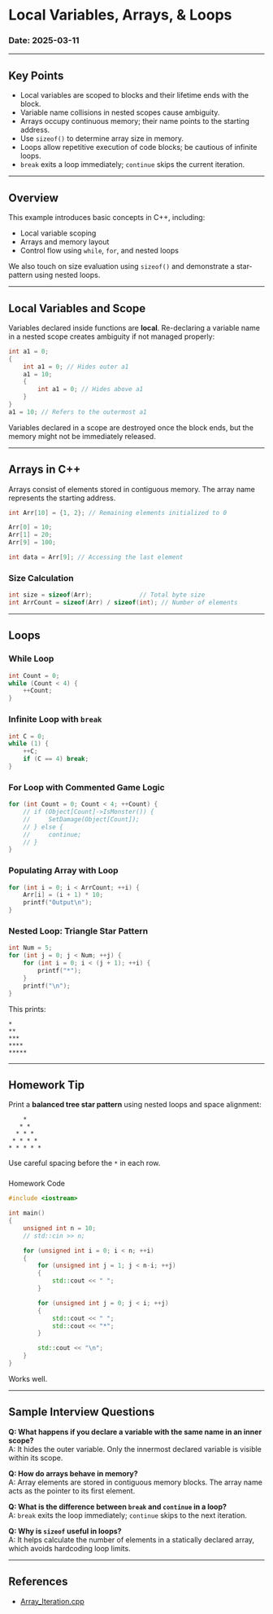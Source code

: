 ﻿# Local Variables, Arrays, & Loops 

### Date: 2025-03-11

---

## Key Points

- Local variables are scoped to blocks and their lifetime ends with the block.
- Variable name collisions in nested scopes cause ambiguity.
- Arrays occupy continuous memory; their name points to the starting address.
- Use `sizeof()` to determine array size in memory.
- Loops allow repetitive execution of code blocks; be cautious of infinite loops.
- `break` exits a loop immediately; `continue` skips the current iteration.

---

## Overview

This example introduces basic concepts in C++, including:
- Local variable scoping
- Arrays and memory layout
- Control flow using `while`, `for`, and nested loops

We also touch on size evaluation using `sizeof()` and demonstrate a star-pattern using nested loops.

---

## Local Variables and Scope

Variables declared inside functions are **local**. Re-declaring a variable name in a nested scope creates ambiguity if not managed properly:

```cpp
int a1 = 0;
{
    int a1 = 0; // Hides outer a1
    a1 = 10;
    {
        int a1 = 0; // Hides above a1
    }
}
a1 = 10; // Refers to the outermost a1
```

Variables declared in a scope are destroyed once the block ends, but the memory might not be immediately released.

---

## Arrays in C++

Arrays consist of elements stored in contiguous memory. The array name represents the starting address.

```cpp
int Arr[10] = {1, 2}; // Remaining elements initialized to 0

Arr[0] = 10;
Arr[1] = 20;
Arr[9] = 100;

int data = Arr[9]; // Accessing the last element
```

### Size Calculation
```cpp
int size = sizeof(Arr);             // Total byte size
int ArrCount = sizeof(Arr) / sizeof(int); // Number of elements
```

---

## Loops

### While Loop
```cpp
int Count = 0;
while (Count < 4) {
    ++Count;
}
```

### Infinite Loop with `break`
```cpp
int C = 0;
while (1) {
    ++C;
    if (C == 4) break;
}
```

### For Loop with Commented Game Logic
```cpp
for (int Count = 0; Count < 4; ++Count) {
    // if (Object[Count]->IsMonster()) {
    //     SetDamage(Object[Count]);
    // } else {
    //     continue;
    // }
}
```

### Populating Array with Loop
```cpp
for (int i = 0; i < ArrCount; ++i) {
    Arr[i] = (i + 1) * 10;
    printf("Output\n");
}
```

### Nested Loop: Triangle Star Pattern
```cpp
int Num = 5;
for (int j = 0; j < Num; ++j) {
    for (int i = 0; i < (j + 1); ++i) {
        printf("*");
    }
    printf("\n");
}
```
This prints:
```
*
**
***
****
*****
```

---

## Homework Tip

Print a **balanced tree star pattern** using nested loops and space alignment:
```
    *
   * *
  * * *
 * * * *
* * * * *
```
Use careful spacing before the `*` in each row.

### 
Homework Code 
```cpp
#include <iostream>

int main()
{
    unsigned int n = 10; 
    // std::cin >> n; 

    for (unsigned int i = 0; i < n; ++i)
    {
		for (unsigned int j = 1; j < n-i; ++j)
		{
            std::cout << " ";  
		}

        for (unsigned int j = 0; j < i; ++j)
        {
			std::cout << " ";
			std::cout << "*";
        }

		std::cout << "\n";
    }
}
```

Works well. 

---

## Sample Interview Questions

**Q: What happens if you declare a variable with the same name in an inner scope?**  
A: It hides the outer variable. Only the innermost declared variable is visible within its scope.

**Q: How do arrays behave in memory?**  
A: Array elements are stored in contiguous memory blocks. The array name acts as the pointer to its first element.

**Q: What is the difference between `break` and `continue` in a loop?**  
A: `break` exits the loop immediately; `continue` skips to the next iteration.

**Q: Why is `sizeof` useful in loops?**  
A: It helps calculate the number of elements in a statically declared array, which avoids hardcoding loop limits.

---

## References

- [Array_Iteration.cpp](codes/array_iteration.cpp)


